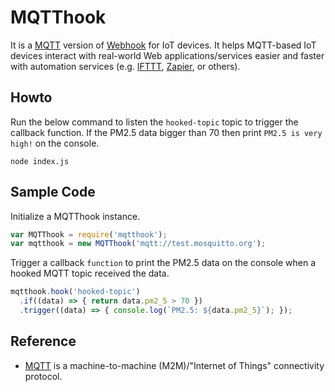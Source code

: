 # MQTThook
It is a [MQTT][mqtt] version of [Webhook][webhook] for IoT devices. It helps MQTT-based IoT devices interact with real-world Web applications/services easier and faster with automation services (e.g. [IFTTT][ifttt], [Zapier][zapier], or others).

## Howto
Run the below command to listen the `hooked-topic` topic to trigger the callback function. If the PM2.5 data bigger than 70 then print `PM2.5 is very high!` on the console.
```
node index.js
```

## Sample Code
Initialize a MQTThook instance.
```js
var MQTThook = require('mqtthook');
var mqtthook = new MQTThook('mqtt://test.mosquitto.org');
```

Trigger a callback `function` to print the PM2.5 data on the console when a hooked MQTT topic received the data.
```js
mqtthook.hook('hooked-topic')
  .if((data) => { return data.pm2_5 > 70 })
  .trigger((data) => { console.log(`PM2.5: ${data.pm2_5}`); });
```

## Reference
- [MQTT][mqtt] is a machine-to-machine (M2M)/"Internet of Things" connectivity protocol.

[webhook]: https://en.wikipedia.org/wiki/Webhook
[mqtt]: http://mqtt.org
[ifttt]: https://ifttt.com
[zapier]: https://zapier.com
[google-sheets]: https://www.google.com/intl/en/sheets/about/
